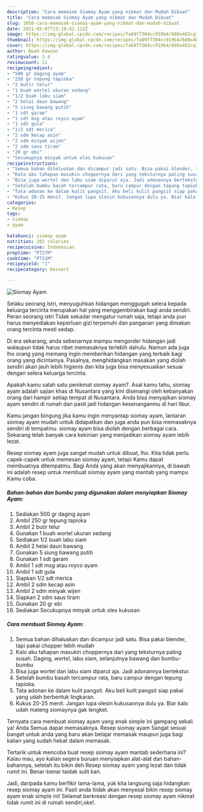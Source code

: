 ```yaml
---
description: "Cara memasak Siomay Ayam yang nikmat dan Mudah Dibuat"
title: "Cara memasak Siomay Ayam yang nikmat dan Mudah Dibuat"
slug: 1058-cara-memasak-siomay-ayam-yang-nikmat-dan-mudah-dibuat
date: 2021-05-07T13:19:42.112Z
image: https://img-global.cpcdn.com/recipes/fa69f7304cc919b4/680x482cq70/siomay-ayam-foto-resep-utama.jpg
thumbnail: https://img-global.cpcdn.com/recipes/fa69f7304cc919b4/680x482cq70/siomay-ayam-foto-resep-utama.jpg
cover: https://img-global.cpcdn.com/recipes/fa69f7304cc919b4/680x482cq70/siomay-ayam-foto-resep-utama.jpg
author: Noah Dawson
ratingvalue: 3.4
reviewcount: 11
recipeingredient:
- "500 gr daging ayam"
- "250 gr tepung tapioka"
- "2 butir telur"
- "1 buah wortel ukuran sedang"
- "1/2 buah labu siam"
- "2 helai daun bawang"
- "5 siung bawang putih"
- "1 sdt garam"
- "1 sdt msg atau royco ayam"
- "1 sdt gula"
- "1/2 sdt merica"
- "2 sdm kecap asin"
- "2 sdm minyak wijen"
- "2 sdm saus tiram"
- "20 gr ebi"
- "Secukupnya minyak untuk oles kukusan"
recipeinstructions:
- "Semua bahan dihaluskan dan dicampur jadi satu. Bisa pakai blender, tapi pakai chopper lebih mudah"
- "Kalo aku tahapan masukin choppernya dari yang teksturnya paling susah. Daging, wortel, labu siam, selanjutnya bawang dan bumbu-bumbu"
- "Bisa juga wortel dan labu siam diparut aja. Jadi adonannya bertekstur."
- "Setelah bumbu basah tercampur rata, baru campur dengan tepung tapioka."
- "Tata adonan ke dalam kulit pangsit. Aku beli kulit pangsit siap pakai yang udah berbentuk lingkaran."
- "Kukus 20-25 menit. Jangan lupa olesin kukusannya dulu ya. Biar kalo udah mateng siomaynya gak lengket."
categories:
- Resep
tags:
- siomay
- ayam

katakunci: siomay ayam 
nutrition: 202 calories
recipecuisine: Indonesian
preptime: "PT27M"
cooktime: "PT31M"
recipeyield: "1"
recipecategory: Dessert

---
```



![Siomay Ayam](https://img-global.cpcdn.com/recipes/fa69f7304cc919b4/680x482cq70/siomay-ayam-foto-resep-utama.jpg)

Selaku seorang istri, menyuguhkan hidangan menggugah selera kepada keluarga tercinta merupakan hal yang menggembirakan bagi anda sendiri. Peran seorang istri Tidak sekadar mengatur rumah saja, tetapi anda pun harus menyediakan keperluan gizi terpenuhi dan panganan yang dimakan orang tercinta mesti sedap.

Di era  sekarang, anda sebenarnya mampu mengorder hidangan jadi walaupun tidak harus ribet memasaknya terlebih dahulu. Namun ada juga lho orang yang memang ingin memberikan hidangan yang terbaik bagi orang yang dicintainya. Pasalnya, menghidangkan masakan yang diolah sendiri akan jauh lebih higienis dan kita juga bisa menyesuaikan sesuai dengan selera keluarga tercinta. 



Apakah kamu salah satu penikmat siomay ayam?. Asal kamu tahu, siomay ayam adalah sajian khas di Nusantara yang kini disenangi oleh kebanyakan orang dari hampir setiap tempat di Nusantara. Anda bisa menyajikan siomay ayam sendiri di rumah dan pasti jadi hidangan kesenanganmu di hari libur.

Kamu jangan bingung jika kamu ingin menyantap siomay ayam, lantaran siomay ayam mudah untuk didapatkan dan juga anda pun bisa memasaknya sendiri di tempatmu. siomay ayam bisa diolah dengan berbagai cara. Sekarang telah banyak cara kekinian yang menjadikan siomay ayam lebih lezat.

Resep siomay ayam juga sangat mudah untuk dibuat, lho. Kita tidak perlu capek-capek untuk memesan siomay ayam, tetapi Kamu dapat membuatnya ditempatmu. Bagi Anda yang akan menyajikannya, di bawah ini adalah resep untuk membuat siomay ayam yang mantab yang mampu Kamu coba.

<!--inarticleads1-->

##### Bahan-bahan dan bumbu yang digunakan dalam menyiapkan Siomay Ayam:

1. Sediakan 500 gr daging ayam
1. Ambil 250 gr tepung tapioka
1. Ambil 2 butir telur
1. Gunakan 1 buah wortel ukuran sedang
1. Sediakan 1/2 buah labu siam
1. Ambil 2 helai daun bawang
1. Gunakan 5 siung bawang putih
1. Gunakan 1 sdt garam
1. Ambil 1 sdt msg atau royco ayam
1. Ambil 1 sdt gula
1. Siapkan 1/2 sdt merica
1. Ambil 2 sdm kecap asin
1. Ambil 2 sdm minyak wijen
1. Siapkan 2 sdm saus tiram
1. Gunakan 20 gr ebi
1. Sediakan Secukupnya minyak untuk oles kukusan




<!--inarticleads2-->

##### Cara membuat Siomay Ayam:

1. Semua bahan dihaluskan dan dicampur jadi satu. Bisa pakai blender, tapi pakai chopper lebih mudah
1. Kalo aku tahapan masukin choppernya dari yang teksturnya paling susah. Daging, wortel, labu siam, selanjutnya bawang dan bumbu-bumbu
1. Bisa juga wortel dan labu siam diparut aja. Jadi adonannya bertekstur.
1. Setelah bumbu basah tercampur rata, baru campur dengan tepung tapioka.
1. Tata adonan ke dalam kulit pangsit. Aku beli kulit pangsit siap pakai yang udah berbentuk lingkaran.
1. Kukus 20-25 menit. Jangan lupa olesin kukusannya dulu ya. Biar kalo udah mateng siomaynya gak lengket.




Ternyata cara membuat siomay ayam yang enak simple ini gampang sekali ya! Anda Semua dapat memasaknya. Resep siomay ayam Sangat sesuai banget untuk anda yang baru akan belajar memasak maupun juga bagi kalian yang sudah hebat dalam memasak.

Tertarik untuk mencoba buat resep siomay ayam mantab sederhana ini? Kalau mau, ayo kalian segera buruan menyiapkan alat-alat dan bahan-bahannya, setelah itu bikin deh Resep siomay ayam yang lezat dan tidak rumit ini. Benar-benar taidak sulit kan. 

Jadi, daripada kamu berfikir lama-lama, yuk kita langsung saja hidangkan resep siomay ayam ini. Pasti anda tiidak akan menyesal bikin resep siomay ayam enak simple ini! Selamat berkreasi dengan resep siomay ayam nikmat tidak rumit ini di rumah sendiri,oke!.

